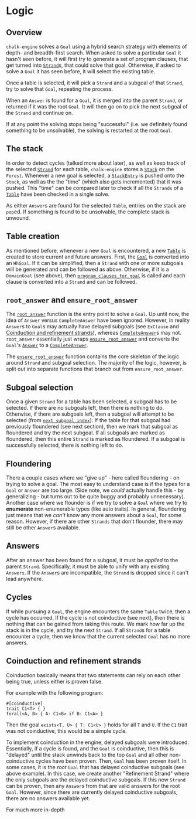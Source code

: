 # Logic

## Overview

`chalk-engine` solves a `Goal` using a hybrid search strategy with elements of depth- and breadth-first search. When asked to solve a
particular `Goal` it hasn't seen before, it will first try to
generate a set of program clauses, that get turned into [`Strand`]s, that could
solve that goal. Otherwise, if asked to solve a `Goal` it has seen before, it
will select the existing table.

Once a table is selected, it will pick a `Strand` and a subgoal of that
`Strand`, try to solve that `Goal`, repeating the process.

When an `Answer` is found for a `Goal`, it is merged into the parent `Strand`,
or returned if it was the root `Goal`. It will then go on to pick the next
subgoal of the `Strand` and continue on.

If at any point the solving stops being "successful" (i.e. we definitely found
something to be unsolvable), the solving is restarted at the root `Goal`.

## The stack

In order to detect cycles (talked more about later), as well as keep track of
the selected [`Strand`] for each table, `chalk-engine` stores a [`Stack`] on the
`Forest`. Whenever a new goal is selected, a [`StackEntry`] is pushed onto the
`Stack`, as well as the the "time" (which also gets incremented) that it was
pushed. This "time" can be compared later to check if all the `Strands` of a
[`Table`] have been checked in a single solve.

As either `Answer`s are found for the selected `Table`, entries on the stack are
`pop`ed. If something is found to be unsolvable, the complete stack is unwound.

## Table creation

As mentioned before, whenever a new `Goal` is encountered, a new [`Table`] is
created to store current and future answers. First, the [`Goal`] is converted into
an `HhGoal`. If it can be simplified, then a `Strand` with one or more
subgoals will be generated and can be followed as above. Otherwise, if it is a
`DomainGoal` (see above), then
[`program_clauses_for_goal`](https://rust-lang.github.io/chalk/chalk_solve/clauses/fn.program_clauses_for_goal.html)
is called and each clause is converted into a `Strand` and can be followed.

## `root_answer` and `ensure_root_answer`

The [`root_answer`](https://rust-lang.github.io/chalk/chalk_engine/forest/struct.Forest.html#method.root_answer) function is the entry point to solve a `Goal`. Up until now,
the idea of `Answer` versus `CompleteAnswer` have been ignored. However, in
reality `Answer`s to `Goal`s may actually have delayed subgoals (see `ExClause`
and [Coinduction and refinement strands]), whereas [`CompleteAnswer`]s may not.
`root_answer` essentially just wraps [`ensure_root_answer`](https://rust-lang.github.io/chalk/chalk_engine/forest/struct.Forest.html#method.ensure_root_answer) and converts the
`Goal`'s [`Answer`] to a [`CompleteAnswer`].

The [`ensure_root_answer`](https://rust-lang.github.io/chalk/chalk_engine/forest/struct.Forest.html#method.ensure_root_answer) function contains the core skeleton of the logic around
`Strand` and subgoal selection. The majority of the logic, however, is split out
into separate functions that branch out from `ensure_root_answer`.

## Subgoal selection

Once a given `Strand` for a table has been selected, a subgoal has to be
selected. If there are no subgoals left, then there is nothing to do. Otherwise,
if there are subgoals left, then a subgoal will attempt to be selected (from
[`next_subgoal_index`](https://rust-lang.github.io/chalk/chalk_engine/slg/struct.SlgContext.html#method.next_subgoal_index)).
If the table for that subgoal had previously floundered (see next section), then
we mark that subgoal as floundered and try the next subgoal. If all subgoals are
marked as floundered, then this entire `Strand` is marked as floundered. If a
subgoal is successfully selected, there is nothing left to do.

## Floundering

There a couple cases where we "give up" - here called floundering - on trying to
solve a goal. The most easy to understand case is if the types for a `Goal` or
`Answer` are too large. (Side note, we *could* actually handle this - by
generalizing - but turns out to be quite buggy and probably unnecessary).
Another case where we flounder is if we try to solve a `Goal` where we try to
**enumerate** non-enumerable types (like auto traits). In general, floundering
just means that we *can't* know any more answers about a `Goal`, for some
reason. However, if there are other `Strands` that don't flounder, there may
still be other `Answer`s available.

## Answers

After an answer has been found for a subgoal, it must be *applied* to the parent
`Strand`. Specifically, it must be able to unify with any existing `Answers`. If
the `Answer`s are incompatible, the `Strand` is dropped since it can't lead
anywhere.

## Cycles

If while pursuing a `Goal`, the engine encounters the same `Table` twice, then a
cycle has occurred. If the cycle is not coinductive (see next), then there is
nothing that can be gained from taking this route. We mark how far up the stack
is in the cycle, and try the next `Strand`. If all `Strand`s for a table
encounter a cycle, then we know that the current selected `Goal` has no more
answers.

## Coinduction and refinement strands
[Coinduction and refinement strands]: #coinduction-and-refinement-strands

Coinduction basically means that two statements can rely on each other being
true, unless either is proven false.

For example with the following program:
```notrust
#[coinductive]
trait C1<T> { }
forall<A, B> { A: C1<B> if B: C1<A> }
```
Then the goal `exists<T, U> { T: C1<U> }` holds for all `T` and `U`. If the `C1`
trait was not coinductive, this would be a simple cycle.

To implement coinduction in the engine, delayed subgoals were introduced.
Essentially, if a cycle is found, and the `Goal` is coinductive, then this is
"delayed" until the stack unwinds back to the top `Goal` and all other
non-coinductive cycles have been proven. Then, `Goal` has been proven itself. In
some cases, it is the *root* `Goal` that has delayed coinductive subgoals (see
above example). In this case, we create another "Refinement Strand" where the
only subgoals are the delayed coinductive subgoals. If this new `Strand` can be
proven, then any `Answer`s from that are valid answers for the root `Goal`.
However, since there are currently delayed coinductive subgoals, there are no
answers available yet.

For much more in-depth 


[`Strand`]: https://rust-lang.github.io/chalk/chalk_engine/strand/struct.Strand.html
[`Context`]: https://rust-lang.github.io/chalk/chalk_engine/context/trait.Context.html
[`Stack`]: https://rust-lang.github.io/chalk/chalk_engine/stack/struct.Stack.html
[`StackEntry`]: https://rust-lang.github.io/chalk/chalk_engine/stack/struct.StackEntry.html
[`Table`]: https://rust-lang.github.io/chalk/chalk_engine/table/struct.Table.html
[`Goal`]: https://rust-lang.github.io/chalk/chalk_ir/struct.Goal.html
[`Answer`]: https://rust-lang.github.io/chalk/chalk_engine/struct.Answer.html
[`CompleteAnswer`]: https://rust-lang.github.io/chalk/chalk_engine/struct.CompleteAnswer.html
